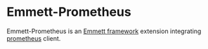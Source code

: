 # Emmett-Prometheus

Emmett-Prometheus is an [Emmett framework](https://emmett.sh) extension integrating [prometheus](https://prometheus.io) client.
